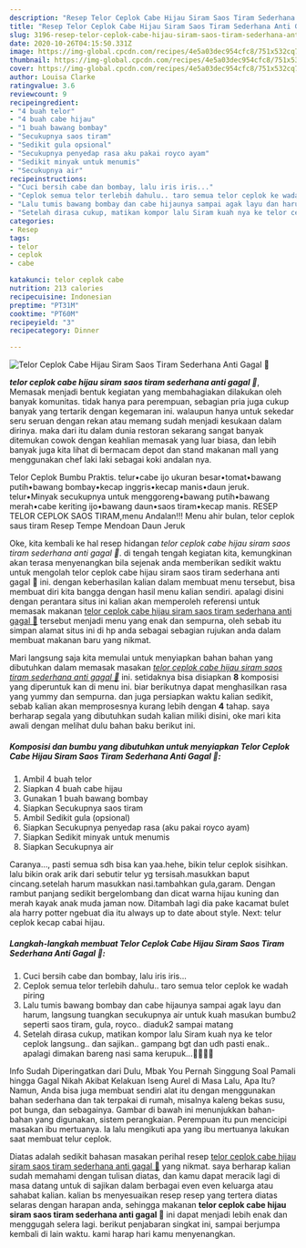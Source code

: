 ```yaml
---
description: "Resep Telor Ceplok Cabe Hijau Siram Saos Tiram Sederhana Anti Gagal 🤗, Enak"
title: "Resep Telor Ceplok Cabe Hijau Siram Saos Tiram Sederhana Anti Gagal 🤗, Enak"
slug: 3196-resep-telor-ceplok-cabe-hijau-siram-saos-tiram-sederhana-anti-gagal-enak
date: 2020-10-26T04:15:50.331Z
image: https://img-global.cpcdn.com/recipes/4e5a03dec954cfc8/751x532cq70/telor-ceplok-cabe-hijau-siram-saos-tiram-sederhana-anti-gagal-🤗-foto-resep-utama.jpg
thumbnail: https://img-global.cpcdn.com/recipes/4e5a03dec954cfc8/751x532cq70/telor-ceplok-cabe-hijau-siram-saos-tiram-sederhana-anti-gagal-🤗-foto-resep-utama.jpg
cover: https://img-global.cpcdn.com/recipes/4e5a03dec954cfc8/751x532cq70/telor-ceplok-cabe-hijau-siram-saos-tiram-sederhana-anti-gagal-🤗-foto-resep-utama.jpg
author: Louisa Clarke
ratingvalue: 3.6
reviewcount: 9
recipeingredient:
- "4 buah telor"
- "4 buah cabe hijau"
- "1 buah bawang bombay"
- "Secukupnya saos tiram"
- "Sedikit gula opsional"
- "Secukupnya penyedap rasa aku pakai royco ayam"
- "Sedikit minyak untuk menumis"
- "Secukupnya air"
recipeinstructions:
- "Cuci bersih cabe dan bombay, lalu iris iris..."
- "Ceplok semua telor terlebih dahulu.. taro semua telor ceplok ke wadah piring"
- "Lalu tumis bawang bombay dan cabe hijaunya sampai agak layu dan harum, langsung tuangkan secukupnya air untuk kuah masukan bumbu2 seperti saos tiram, gula, royco.. diaduk2 sampai matang"
- "Setelah dirasa cukup, matikan kompor lalu Siram kuah nya ke telor ceplok langsung.. dan sajikan.. gampang bgt dan udh pasti enak.. apalagi dimakan bareng nasi sama kerupuk...🤪🤪🤪🤪"
categories:
- Resep
tags:
- telor
- ceplok
- cabe

katakunci: telor ceplok cabe 
nutrition: 213 calories
recipecuisine: Indonesian
preptime: "PT31M"
cooktime: "PT60M"
recipeyield: "3"
recipecategory: Dinner

---
```



![Telor Ceplok Cabe Hijau Siram Saos Tiram Sederhana Anti Gagal 🤗](https://img-global.cpcdn.com/recipes/4e5a03dec954cfc8/751x532cq70/telor-ceplok-cabe-hijau-siram-saos-tiram-sederhana-anti-gagal-🤗-foto-resep-utama.jpg)

<b><i>telor ceplok cabe hijau siram saos tiram sederhana anti gagal 🤗</i></b>, Memasak menjadi bentuk kegiatan yang membahagiakan dilakukan oleh banyak komunitas. tidak hanya para perempuan, sebagian pria juga cukup banyak yang tertarik dengan kegemaran ini. walaupun hanya untuk sekedar seru seruan dengan rekan atau memang sudah menjadi kesukaan dalam dirinya. maka dari itu dalam dunia restoran sekarang sangat banyak ditemukan cowok dengan keahlian memasak yang luar biasa, dan lebih banyak juga kita lihat di bermacam depot dan stand makanan mall yang menggunakan chef laki laki sebagai koki andalan nya.

Telor Ceplok Bumbu Praktis. telur•cabe ijo ukuran besar•tomat•bawang putih•bawang bombay•kecap inggris•kecap manis•daun jeruk. telur•Minyak secukupnya untuk menggoreng•bawang putih•bawang merah•cabe keriting ijo•bawang daun•saos tiram•kecap manis. RESEP TELOR CEPLOK SAOS TIRAM,menu Andalan!!! Menu ahir bulan, telor ceplok saus tiram Resep Tempe Mendoan Daun Jeruk

Oke, kita kembali ke hal resep hidangan <i>telor ceplok cabe hijau siram saos tiram sederhana anti gagal 🤗</i>. di tengah tengah kegiatan kita, kemungkinan akan terasa menyenangkan bila sejenak anda memberikan sedikit waktu untuk mengolah telor ceplok cabe hijau siram saos tiram sederhana anti gagal 🤗 ini. dengan keberhasilan kalian dalam membuat menu tersebut, bisa membuat diri kita bangga dengan hasil menu kalian sendiri. apalagi disini dengan perantara situs ini kalian akan memperoleh referensi untuk memasak makanan <u>telor ceplok cabe hijau siram saos tiram sederhana anti gagal 🤗</u> tersebut menjadi menu yang enak dan sempurna, oleh sebab itu simpan alamat situs ini di hp anda sebagai sebagian rujukan anda dalam membuat makanan baru yang nikmat.


Mari langsung saja kita memulai untuk menyiapkan bahan bahan yang dibutuhkan dalam memasak masakan <u><i>telor ceplok cabe hijau siram saos tiram sederhana anti gagal 🤗</i></u> ini. setidaknya bisa disiapkan <b>8</b> komposisi yang diperuntuk kan di menu ini. biar berikutnya dapat menghasilkan rasa yang yummy dan sempurna. dan juga persiapkan waktu kalian sedikit, sebab kalian akan memprosesnya kurang lebih dengan <b>4</b> tahap. saya berharap segala yang dibutuhkan sudah kalian miliki disini, oke mari kita awali dengan melihat dulu bahan baku berikut ini.

<!--inarticleads1-->

##### Komposisi dan bumbu yang dibutuhkan untuk menyiapkan Telor Ceplok Cabe Hijau Siram Saos Tiram Sederhana Anti Gagal 🤗:

1. Ambil 4 buah telor
1. Siapkan 4 buah cabe hijau
1. Gunakan 1 buah bawang bombay
1. Siapkan Secukupnya saos tiram
1. Ambil Sedikit gula (opsional)
1. Siapkan Secukupnya penyedap rasa (aku pakai royco ayam)
1. Siapkan Sedikit minyak untuk menumis
1. Siapkan Secukupnya air


Caranya…, pasti semua sdh bisa kan yaa.hehe, bikin telur ceplok sisihkan. lalu bikin orak arik dari sebutir telur yg tersisah.masukkan baput cincang.setelah harum masukkan nasi.tambahkan gula,garam. Dengan rambut panjang sedikit bergelombang dan dicat warna hijau kuning dan merah kayak anak muda jaman now. Ditambah lagi dia pake kacamat bulet ala harry potter ngebuat dia itu always up to date about style. Next: telur ceplok kecap cabai hijau. 

<!--inarticleads2-->

##### Langkah-langkah membuat Telor Ceplok Cabe Hijau Siram Saos Tiram Sederhana Anti Gagal 🤗:

1. Cuci bersih cabe dan bombay, lalu iris iris...
1. Ceplok semua telor terlebih dahulu.. taro semua telor ceplok ke wadah piring
1. Lalu tumis bawang bombay dan cabe hijaunya sampai agak layu dan harum, langsung tuangkan secukupnya air untuk kuah masukan bumbu2 seperti saos tiram, gula, royco.. diaduk2 sampai matang
1. Setelah dirasa cukup, matikan kompor lalu Siram kuah nya ke telor ceplok langsung.. dan sajikan.. gampang bgt dan udh pasti enak.. apalagi dimakan bareng nasi sama kerupuk...🤪🤪🤪🤪


Info Sudah Diperingatkan dari Dulu, Mbak You Pernah Singgung Soal Pamali hingga Gagal Nikah Akibat Kelakuan Iseng Aurel di Masa Lalu, Apa Itu? Namun, Anda bisa juga membuat sendiri alat itu dengan menggunakan bahan sederhana dan tak terpakai di rumah, misalnya kaleng bekas susu, pot bunga, dan sebagainya. Gambar di bawah ini menunjukkan bahan-bahan yang digunakan, sistem perangkaian. Perempuan itu pun mencicipi masakan ibu mertuanya. Ia lalu mengikuti apa yang ibu mertuanya lakukan saat membuat telur ceplok. 

Diatas adalah sedikit bahasan masakan perihal resep <u>telor ceplok cabe hijau siram saos tiram sederhana anti gagal 🤗</u> yang nikmat. saya berharap kalian sudah memahami dengan tulisan diatas, dan kamu dapat meracik lagi di masa datang untuk di sajikan dalam berbagai even even keluarga atau sahabat kalian. kalian bs menyesuaikan resep resep yang tertera diatas selaras dengan harapan anda, sehingga makanan <b>telor ceplok cabe hijau siram saos tiram sederhana anti gagal 🤗</b> ini dapat menjadi lebih enak dan menggugah selera lagi. berikut penjabaran singkat ini, sampai berjumpa kembali di lain waktu. kami harap hari kamu menyenangkan.
